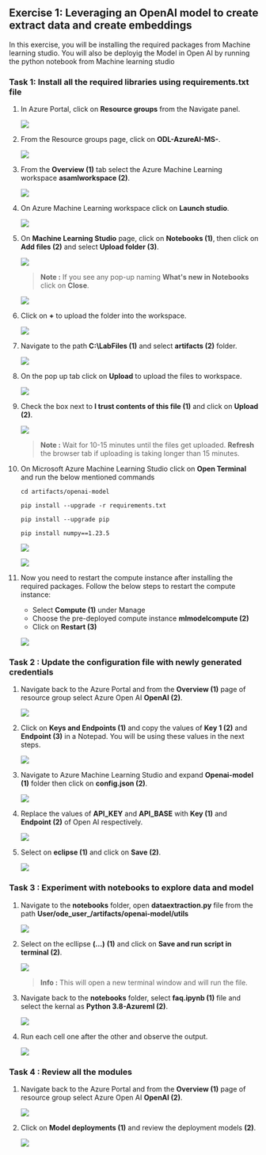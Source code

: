 ## Exercise 1: Leveraging an OpenAI model to create extract data and create embeddings

In this exercise, you will be installing the required packages from Machine learning studio. You will also be deployig the Model in Open AI by running the python notebook from Machine learning studio

### Task 1: Install all the required libraries using requirements.txt file



1. In Azure Portal, click on **Resource groups** from the Navigate panel.

   ![](https://raw.githubusercontent.com/CloudLabsAI-Azure/Migrating-DB-from-Single-Server-To-Flexible-Postgres/main/Images/E2T1S8.png)

1. From the Resource groups page, click on **ODL-AzureAI-MS-<inject key="DeploymentID" enableCopy="false"/>**.

   ![](Images/e1t1s2.png)

1. From the **Overview (1)** tab select the Azure Machine Learning workspace **asamlworkspace<inject key="DeploymentID" enableCopy="false"/> (2)**.

   ![](Images/e1t1s3.png)
   
1. On Azure Machine Learning workspace click on **Launch studio**.

   ![](Images/e1t1s4.png)
   
1. On **Machine Learning Studio** page, click on **Notebooks (1)**, then click on **Add files (2)** and select **Upload folder (3)**.

    ![](Images/e1t1s5.png)
    
    > **Note :** If you see any pop-up naming **What's new in Notebooks** click on **Close**.

      ![](Images/close.png)
      
1. Click on **+** to upload the folder into the workspace.

   ![](Images/e1t1s6.png)
    
1. Navigate to the path **C:\LabFiles (1)** and select **artifacts (2)** folder.

   ![](Images/e1t1s7.png)
 
1. On the pop up tab click on **Upload** to upload the files to workspace.

    ![](Images/upload.png)
    
3. Check the box next to **I trust contents of this file (1)** and click on **Upload (2)**.

    ![](Images/e1t1s8.png)
    
   > **Note :** Wait for 10-15 minutes until the files get uploaded. **Refresh** the browser tab if uploading is taking longer than 15 minutes.

1. On Microsoft Azure Machine Learning Studio click on **Open Terminal** and run the below mentioned commands

    ```
    cd artifacts/openai-model
    ```
    
    ```
    pip install --upgrade -r requirements.txt
    ```
    
    ```
    pip install --upgrade pip
    ```
    
    ```
    pip install numpy==1.23.5
    ```
    
    ![](Images/openterminal.png)
    
    ![](Images/piprequiremnt.png)

1. Now you need to restart the compute instance after installing the required packages. Follow the below steps to restart the compute instance:

   -  Select **Compute (1)** under Manage
   -  Choose the pre-deployed compute instance **mlmodelcompute<inject key="DeploymentID" enableCopy="false"/> (2)**
   -  Click on **Restart (3)**

   ![](Images/restrat.png)
   
### Task 2 : Update the configuration file with newly generated credentials



1. Navigate back to the Azure Portal and from the **Overview (1)** page of resource group select Azure Open AI **OpenAI<inject key="DeploymentID" enableCopy="false"/> (2)**.

    ![](Images/openai.png)
    
1. Click on **Keys and Endpoints (1)** and copy the values of **Key 1 (2)** and **Endpoint (3)** in a Notepad. You will be using these values in the next steps.

   ![](Images/updateconfig.png)
   
1. Navigate to Azure Machine Learning Studio and expand **Openai-model (1)** folder then click on **config.json (2)**.

   ![](Images/openaiutils.png)
   
1. Replace the values of **API_KEY** and **API_BASE** with **Key (1)** and **Endpoint (2)** of Open AI respectively.

   ![](Images/apikey.png)
   
1. Select on **eclipse (1)** and click on **Save (2)**.

   ![](Images/saveconfig.png)
   
### Task 3 : Experiment with notebooks to explore data and model



1. Navigate to the **notebooks** folder, open **dataextraction.py** file from the path **User/ode_user_<inject key="DeploymentID" enableCopy="false"/>/artifacts/openai-model/utils**

    ![](Images/dataextraction.png)

1. Select on the ecllipse **(...)** **(1)** and click on **Save and run script in terminal (2)**.

   ![](Images/saveandrun.png)
    
   > **Info :** This will open a  new terminal window and will run the file. 
  
3. Navigate back to the **notebooks** folder, select **faq.ipynb (1)** file and select the kernal as **Python 3.8-Azureml (2)**.

   ![](Images/azureml.png)
   
1. Run each cell one after the other and observe the output.

   ![](Images/notebokoutboot.png)

### Task 4 : Review all the modules


1. Navigate back to the Azure Portal and from the **Overview (1)** page of resource group select Azure Open AI **OpenAI<inject key="DeploymentID" enableCopy="false"/> (2)**.

    ![](Images/openai.png)
    
1. Click on **Model deployments (1)** and review the deployment models **(2)**.

    ![](Images/modeldeployment.png)
    
  
